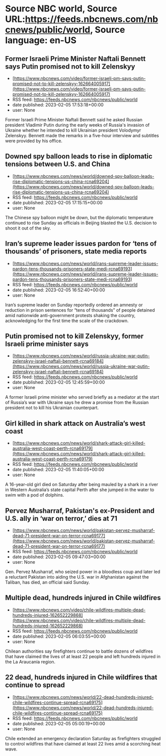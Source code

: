 # Source NBC world, Source URL:https://feeds.nbcnews.com/nbcnews/public/world, Source language: en-US

## Former Israeli Prime Minister Naftali Bennett says Putin promised not to kill Zelenskyy
 - [https://www.nbcnews.com/video/former-israeli-pm-says-putin-promised-not-to-kill-zelenskyy-162664005917](https://www.nbcnews.com/video/former-israeli-pm-says-putin-promised-not-to-kill-zelenskyy-162664005917)
 - RSS feed: https://feeds.nbcnews.com/nbcnews/public/world
 - date published: 2023-02-05 17:53:18+00:00
 - user: None

Former Israeli Prime Minister Naftali Bennett said he asked Russian president Vladimir Putin during the early weeks of Russia's invasion of Ukraine whether he intended to kill Ukrainian president Volodymyr Zelenskyy. Bennett made the remarks in a five-hour interview and subtitles were provided by his office.

## Downed spy balloon leads to rise in diplomatic tensions between U.S. and China
 - [https://www.nbcnews.com/news/world/downed-spy-balloon-leads-rise-diplomatic-tensions-us-china-rcna69204](https://www.nbcnews.com/news/world/downed-spy-balloon-leads-rise-diplomatic-tensions-us-china-rcna69204)
 - RSS feed: https://feeds.nbcnews.com/nbcnews/public/world
 - date published: 2023-02-05 17:15:15+00:00
 - user: None

The Chinese spy balloon might be down, but the diplomatic temperature continued to rise Sunday as officials in Beijing blasted the U.S. decision to shoot it out of the sky.

## Iran’s supreme leader issues pardon for ‘tens of thousands’ of prisoners, state media reports
 - [https://www.nbcnews.com/news/world/irans-supreme-leader-issues-pardon-tens-thousands-prisoners-state-medi-rcna69193](https://www.nbcnews.com/news/world/irans-supreme-leader-issues-pardon-tens-thousands-prisoners-state-medi-rcna69193)
 - RSS feed: https://feeds.nbcnews.com/nbcnews/public/world
 - date published: 2023-02-05 16:52:40+00:00
 - user: None

Iran’s supreme leader on Sunday reportedly ordered an amnesty or reduction in prison sentences for “tens of thousands” of people detained amid nationwide anti-government protests shaking the country, acknowledging for the first time the scale of the crackdown.

## Putin promised not to kill Zelenskyy, former Israeli prime minister says
 - [https://www.nbcnews.com/news/world/russia-ukraine-war-putin-zelenskyy-israel-naftali-bennett-rcna69184](https://www.nbcnews.com/news/world/russia-ukraine-war-putin-zelenskyy-israel-naftali-bennett-rcna69184)
 - RSS feed: https://feeds.nbcnews.com/nbcnews/public/world
 - date published: 2023-02-05 12:45:59+00:00
 - user: None

A former Israeli prime minister who served briefly as a mediator at the start of Russia’s war with Ukraine says he drew a promise from the Russian president not to kill his Ukrainian counterpart.

## Girl killed in shark attack on Australia’s west coast
 - [https://www.nbcnews.com/news/world/shark-attack-girl-killed-australia-west-coast-perth-rcna69179](https://www.nbcnews.com/news/world/shark-attack-girl-killed-australia-west-coast-perth-rcna69179)
 - RSS feed: https://feeds.nbcnews.com/nbcnews/public/world
 - date published: 2023-02-05 11:40:05+00:00
 - user: None

A 16-year-old girl died on Saturday after being mauled by a shark in a river in Western Australia’s state capital Perth after she jumped in the water to swim with a pod of dolphins.

## Pervez Musharraf, Pakistan's ex-President and U.S. ally in ‘war on terror,’ dies at 71
 - [https://www.nbcnews.com/news/world/pakistan-pervez-musharraf-dead-71-president-war-on-terror-rcna69177](https://www.nbcnews.com/news/world/pakistan-pervez-musharraf-dead-71-president-war-on-terror-rcna69177)
 - RSS feed: https://feeds.nbcnews.com/nbcnews/public/world
 - date published: 2023-02-05 09:47:03+00:00
 - user: None

Gen. Pervez Musharraf, who seized power in a bloodless coup and later led a reluctant Pakistan into aiding the U.S. war in Afghanistan against the Taliban, has died, an official said Sunday.

## Multiple dead, hundreds injured in Chile wildfires
 - [https://www.nbcnews.com/video/chile-wildfires-multiple-dead-hundreds-injured-162652229868](https://www.nbcnews.com/video/chile-wildfires-multiple-dead-hundreds-injured-162652229868)
 - RSS feed: https://feeds.nbcnews.com/nbcnews/public/world
 - date published: 2023-02-05 06:03:55+00:00
 - user: None

Chilean authorities say firefighters continue to battle dozens of wildfires that have claimed the lives of at least 22 people and left hundreds injured in the La Araucanía region.

## 22 dead, hundreds injured in Chile wildfires that continue to spread
 - [https://www.nbcnews.com/news/world/22-dead-hundreds-injured-chile-wildfires-continue-spread-rcna69175](https://www.nbcnews.com/news/world/22-dead-hundreds-injured-chile-wildfires-continue-spread-rcna69175)
 - RSS feed: https://feeds.nbcnews.com/nbcnews/public/world
 - date published: 2023-02-05 05:00:19+00:00
 - user: None

Chile extended an emergency declaration Saturday as firefighters struggled to control wildfires that have claimed at least 22 lives amid a scorching heat wave.
